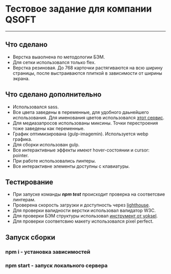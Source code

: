 # Тестовое задание для компании QSOFT
---
## Что сделано
+ Верстка выаолнена по методологии БЭМ.
+ Для сетки использовался только flex.
+ Верстка резиновая. До 768 карточки растягиваются на всю ширину страницы, после выстраиваются плиткой в зависимости от ширины экрана.

## Что сделано дополнительно
+ Использовался sass. 
+ Все цвета заведены в переменные, для удобного даьнейшего использования. Для именования цветов использовался [этот сервис](https://www.htmlcsscolor.com/hex).
+ Для медиазапросов использованы миксины. Точки перестроения тоже заведены как переменные.
+ График оптимизирована (gulp-imagemin). Используется webp графика.
+ Для сборки использован gulp.
+ Все интерактивные эффекты имеют hover-состоянии и cursor: pointer.
+ При работе использовались линтеры.
+ Все интерактивне элементы доступны с клавиатуры.

## Тестирование
+ При запуске команды ***npm test*** происходит проверка на соответсвие линтерам.
+ Проверена скорость загрузки и доступность через [lighthouse](http://joxi.ru/gmvXGDotdQOvdA).
+ Для проверки валидности верстки использовал валидатор W3C.
+ Для проверки БЭМ структуры использовал [инструмент от yoksel](https://yoksel.github.io/html-tree/).
+ Для проверки соответсвию макету использовался pixel perfect.

## Запуск сборки 
### npm i - установка зависимостей
### npm start - запуск локального сервера